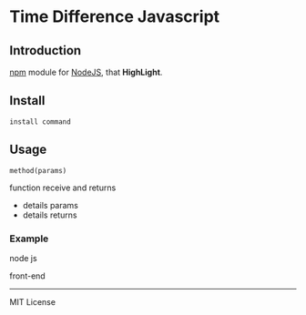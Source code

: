 # Time Difference Javascript

## Introduction

[npm](#) module for [NodeJS](http://nodejs.org/), that **HighLight**.


## Install

`install command`

## Usage

`method(params)`

function receive and returns

- details params
- details returns

### Example

node js

front-end

***

MIT License
